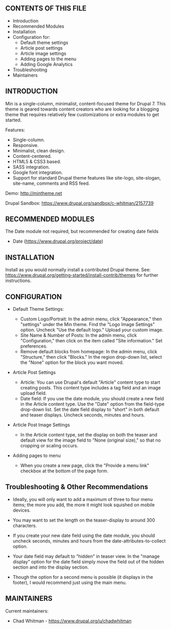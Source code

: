 CONTENTS OF THIS FILE
---------------------
* Introduction
* Recommended Modules
* Installation
* Configuration for:
	* Default theme settings
	* Article post settings
	* Article image settings
	* Adding pages to the menu
	* Adding Google Analytics
* Troubleshooting
* Maintainers

INTRODUCTION
---------------------

Min is a single-column, minimalist, content-focused 
theme for Drupal 7. This theme is geared towards content 
creators who are looking for a blogging theme that requires 
relatively few customizations or extra modules to get started.

Features:
* Single-column.
* Responsive.
* Minimalist, clean design.
* Content-centered.
* HTML5 & CSS3 based.
* SASS integration.
* Google font integration.
* Support for standard Drupal theme features like 
  site-logo, site-slogan, site-name, comments and RSS feed.

Demo: http://mintheme.net

Drupal Sandbox: https://www.drupal.org/sandbox/c-whitman/2157739

RECOMMENDED MODULES
---------------------

The Date module not required, but recommended for creating date fields
  * Date (https://www.drupal.org/project/date)

INSTALLATION
---------------------

Install as you would normally install a contributed Drupal theme. See:
https://www.drupal.org/getting-started/install-contrib/themes for further
instructions.


CONFIGURATION
---------------------

* Default Theme Settings:
  * Custom Logo/Portrait: In the admin menu, click "Appearance," then "settings" 
    under the Min theme. Find the "Logo Image Settings" option. 
    Uncheck "Use the default logo." Upload your custom image.
  * Site Name & Number of Posts: In the admin menu, click "Configuration," 
    then click on the item called "Site information." Set preferences.
  * Remove default blocks from homepage: In the admin menu, click "Structure," 
    then click "Blocks." In the region drop-down list, select the "None" option
    for the block you want moved.

* Article Post Settings
  * Article: You can use Drupal's default "Article" content type to start 
    creating posts. This content type includes a tag field and an image 
    upload field.
  * Date field: If you use the date module, you should create a new field 
    in the Article content type. Use the "Date" option from the field-type 
    drop-down list. Set the date field display to "short" in both default 
    and teaser displays. Uncheck seconds, minutes and hours.
  
* Article Post Image Settings
  * In the Article content type, set the display on both the teaser and 
    default view for the image field to "None (original size)," so that 
    no cropping or scaling occurs.

* Adding pages to menu
  * When you create a new page, click the "Provide a menu link" checkbox at the 
    bottom of the page form.

Troubleshooting & Other Recommendations
---------------------

* Ideally, you will only want to add a maximum of three to four menu items;
  the more you add, the more it might look squished on mobile devices.
  
*	You may want to set the length on the teaser-display to around 300 
  characters.
  
* If you create your new date field using the date module, you should
	uncheck seconds, minutes and hours from the date-attributes-to-collect 
	option.
  
* Your date field may default to "hidden" in teaser view. In 
  the "manage display" option for the date field simply move the field out of 
  the hidden section and into the display section.
  
* Though the option for a second menu is possible (it displays in the footer), 
  I would recommend just using the main menu.
  
MAINTAINERS
---------------------

Current maintainers:
* Chad Whitman - https://www.drupal.org/u/chadwhitman

